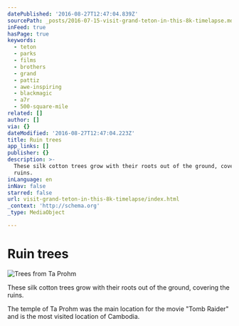 ```yaml
---
datePublished: '2016-08-27T12:47:04.839Z'
sourcePath: _posts/2016-07-15-visit-grand-teton-in-this-8k-timelapse.md
inFeed: true
hasPage: true
keywords:
  - teton
  - parks
  - films
  - brothers
  - grand
  - pattiz
  - awe-inspiring
  - blackmagic
  - a7r
  - 500-square-mile
related: []
author: []
via: {}
dateModified: '2016-08-27T12:47:04.223Z'
title: Ruin trees
app_links: []
publisher: {}
description: >-
  These silk cotton trees grow with their roots out of the ground, covering the
  ruins.
inLanguage: en
inNav: false
starred: false
url: visit-grand-teton-in-this-8k-timelapse/index.html
_context: 'http://schema.org'
_type: MediaObject

---
```

# Ruin trees
![Trees from Ta Prohm](https://the-grid-user-content.s3-us-west-2.amazonaws.com/0817457e-8395-4611-9b75-a62b7c2e8aa7.jpg)

These silk cotton trees grow with their roots out of the ground, covering the ruins.

The temple of Ta Prohm was the main location for the movie "Tomb Raider" and is the most visited location of Cambodia.
